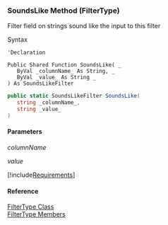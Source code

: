 ﻿### SoundsLike Method (FilterType)

Filter field on strings sound like the input to this filter

Syntax

```vbnet
'Declaration

Public Shared Function SoundsLike( _
   ByVal _columnName_ As String, _
   ByVal _value_ As String _
) As SoundsLikeFilter
```

```csharp
public static SoundsLikeFilter SoundsLike( 
   string _columnName_,
   string _value_
)
```

#### Parameters

_columnName_

_value_

[!include[Requirements](../partials/requirements.md)]

#### Reference

[FilterType Class](fcSDK~FChoice.Foundation.Filters.FilterType.md)  
[FilterType Members](fcSDK~FChoice.Foundation.Filters.FilterType_members.md)